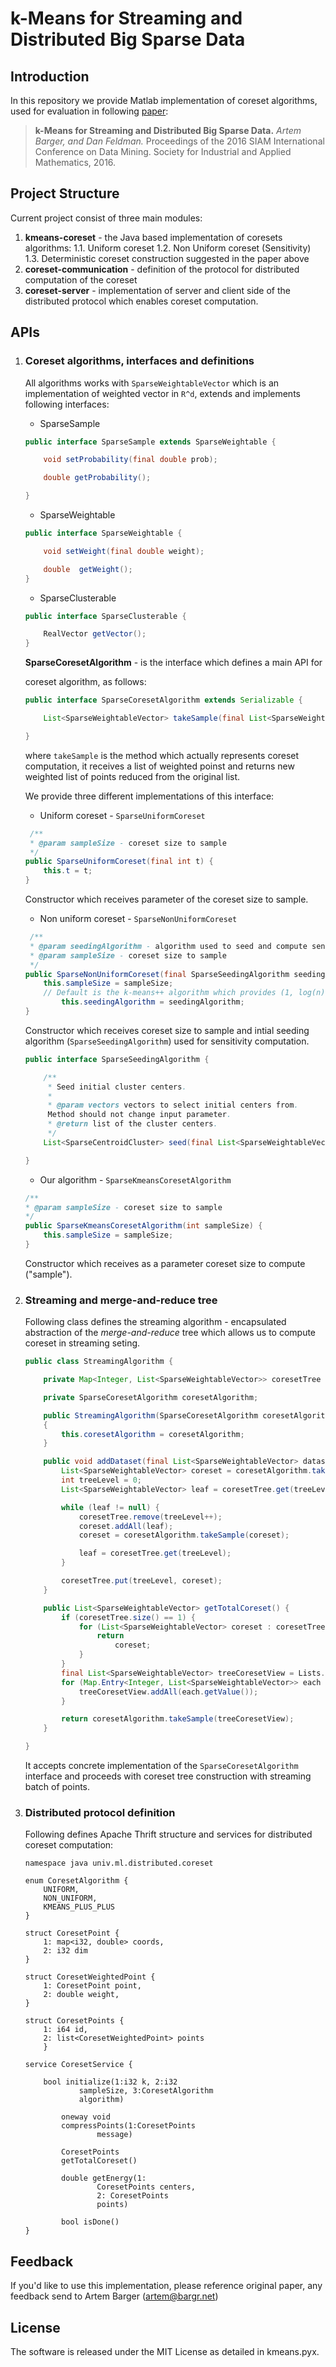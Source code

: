 k-Means for Streaming and Distributed Big Sparse Data
===

Introduction
---

In this repository we provide Matlab implementation of coreset algorithms, used
for evaluation in following [paper](https://arxiv.org/pdf/1511.08990.pdf):

> **k-Means for Streaming and Distributed Big Sparse Data.**
> *Artem Barger, and Dan Feldman.*
> Proceedings of the 2016 SIAM International Conference on Data
> Mining. Society for Industrial and Applied Mathematics, 2016.

Project Structure
---

Current project consist of three main modules:

1. **kmeans-coreset** - the Java based implementation of coresets algorithms:
    1.1. Uniform coreset
    1.2. Non Uniform coreset (Sensitivity)
    1.3. Deterministic coreset construction suggested in the paper above
2. **coreset-communication** - definition of the protocol for distributed
   computation of the coreset
3. **coreset-server** - implementation of server and client side of the
   distributed protocol which enables coreset computation.


APIs
---

1. ### Coreset algorithms, interfaces and definitions

   All algorithms works with `SparseWeightableVector` which is an
   implementation of weighted vector in `R^d`, extends and implements following
   interfaces:

   * SparseSample
   ```java
   public interface SparseSample extends SparseWeightable {

       void setProbability(final double prob);

       double getProbability();

   }
   ```

   * SparseWeightable
   ```java
   public interface SparseWeightable {

       void setWeight(final double weight);

       double  getWeight();
   }
   ```

   * SparseClusterable
   ```java
   public interface SparseClusterable {

       RealVector getVector();
   }
   ```

   **SparseCoresetAlgorithm** - is the interface which defines a main API for

   coreset algorithm, as follows:

   ```java
   public interface SparseCoresetAlgorithm extends Serializable {

       List<SparseWeightableVector> takeSample(final List<SparseWeightableVector>  pointset);

   }

   ```

   where `takeSample` is the method which actually represents coreset
   computation, it receives a list of weighted poinst and returns new weighted
   list of points reduced from the original list.

   We provide three different implementations of this interface:

   * Uniform coreset - `SparseUniformCoreset`

   ```java
    /**
    * @param sampleSize - coreset size to sample
    */
   public SparseUniformCoreset(final int t) {
       this.t = t;
   }
   ```

   Constructor which receives parameter of the coreset size to sample.

   * Non uniform coreset - `SparseNonUniformCoreset`

   ```java
    /**
    * @param seedingAlgorithm - algorithm used to seed and compute sensitivity
    * @param sampleSize - coreset size to sample
    */
   public SparseNonUniformCoreset(final SparseSeedingAlgorithm seedingAlgorithm, final int sampleSize) {
       this.sampleSize = sampleSize;
       // Default is the k-means++ algorithm which provides (1, log(n)) approximation for k-means problem.
           this.seedingAlgorithm = seedingAlgorithm;
   }
   ```

    Constructor which receives coreset size to sample and intial seeding
    algorithm (`SparseSeedingAlgorithm`) used for sensitivity computation.

    ```java
    public interface SparseSeedingAlgorithm {

        /**
         * Seed initial cluster centers.
         *
         * @param vectors vectors to select initial centers from.
         Method should not change input parameter.
         * @return list of the cluster centers.
         */
        List<SparseCentroidCluster> seed(final List<SparseWeightableVector> vectors);

    }

    ```

   * Our algorithm - `SparseKmeansCoresetAlgorithm`

    ```java
    /**
    * @param sampleSize - coreset size to sample
    */
    public SparseKmeansCoresetAlgorithm(int sampleSize) {
        this.sampleSize = sampleSize;
    }
    ```

    Constructor which receives as a parameter coreset size to compute ("sample").

2. ### Streaming and merge-and-reduce tree

   Following class defines the streaming algorithm - encapsulated
   abstraction of the *merge-and-reduce* tree which allows us to compute
   coreset in streaming seting.

   ```java
   public class StreamingAlgorithm {

       private Map<Integer, List<SparseWeightableVector>> coresetTree = Maps.newHashMap();

       private SparseCoresetAlgorithm coresetAlgorithm;

       public StreamingAlgorithm(SparseCoresetAlgorithm coresetAlgorithm)
       {
           this.coresetAlgorithm = coresetAlgorithm;
       }

       public void addDataset(final List<SparseWeightableVector> dataset) {
           List<SparseWeightableVector> coreset = coresetAlgorithm.takeSample(dataset);
           int treeLevel = 0;
           List<SparseWeightableVector> leaf = coresetTree.get(treeLevel);

           while (leaf != null) {
               coresetTree.remove(treeLevel++);
               coreset.addAll(leaf);
               coreset = coresetAlgorithm.takeSample(coreset);

               leaf = coresetTree.get(treeLevel);
           }

           coresetTree.put(treeLevel, coreset);
       }

       public List<SparseWeightableVector> getTotalCoreset() {
           if (coresetTree.size() == 1) {
               for (List<SparseWeightableVector> coreset : coresetTree.values()) {
                   return
                       coreset;
               }
           }
           final List<SparseWeightableVector> treeCoresetView = Lists.newArrayList();
           for (Map.Entry<Integer, List<SparseWeightableVector>> each : coresetTree.entrySet()) {
               treeCoresetView.addAll(each.getValue());
           }

           return coresetAlgorithm.takeSample(treeCoresetView);
       }

   }
   ```
    It accepts concrete implementation of the `SparseCoresetAlgorithm` interface and proceeds with
    coreset tree construction with streaming batch of points.

3. ### Distributed protocol definition

    Following defines Apache Thrift structure and services for distributed
    coreset computation:

    ```thrift
    namespace java univ.ml.distributed.coreset

    enum CoresetAlgorithm {
        UNIFORM,
        NON_UNIFORM,
        KMEANS_PLUS_PLUS
    }

    struct CoresetPoint {
        1: map<i32, double> coords,
        2: i32 dim
    }

    struct CoresetWeightedPoint {
        1: CoresetPoint point,
        2: double weight,
    }

    struct CoresetPoints {
        1: i64 id,
        2: list<CoresetWeightedPoint> points
        }

    service CoresetService {

        bool initialize(1:i32 k, 2:i32
                sampleSize, 3:CoresetAlgorithm
                algorithm)

            oneway void
            compressPoints(1:CoresetPoints
                    message)

            CoresetPoints
            getTotalCoreset()

            double getEnergy(1:
                    CoresetPoints centers,
                    2: CoresetPoints
                    points)

            bool isDone()
    }
    ```

Feedback
---

If you'd like to use this implementation, please reference original paper, any
feedback send to Artem Barger (artem@bargr.net)

License
---

The software is released under the MIT License as detailed in kmeans.pyx.


